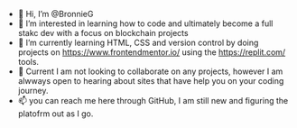 - 👋 Hi, I’m @BronnieG
- 👀 I’m interested in learning how to code and ultimately become a full stakc dev with a focus on blockchain projects
- 🌱 I’m currently learning HTML, CSS and version control by doing projects on https://www.frontendmentor.io/ using the https://replit.com/ tools.
- 💞️ Current I am not looking to collaborate on any projects, however I am alwways open to hearing about sites that have help you on your coding journey.
- 📫 you can reach me here through GitHub, I am still new and figuring the platofrm out as I go.

<!---
BronnieG/BronnieG is a ✨ special ✨ repository because its `README.md` (this file) appears on your GitHub profile.
You can click the Preview link to take a look at your changes.
--->
